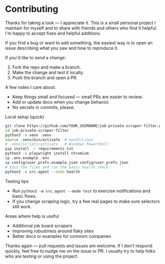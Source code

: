 # Contributing


Thanks for taking a look — I appreciate it. This is a small personal project I maintain for myself and to share with friends and others who find it helpful. I'm happy to accept fixes and helpful additions.

If you find a bug or want to add something, the easiest way is to open an issue describing what you saw and how to reproduce it.

If you'd like to send a change:

1. Fork the repo and make a branch.
2. Make the change and test it locally.
3. Push the branch and open a PR.

A few notes I care about:
- Keep things small and focused — small PRs are easier to review.
- Add or update docs when you change behavior.
- No secrets in commits, please.

Local setup (quick)

```bash
git clone https://github.com/YOUR_USERNAME/job-private-scraper-filter.git
cd job-private-scraper-filter
python3 -m venv .venv
source .venv/bin/activate  # macOS/Linux
# .venv\Scripts\activate   # Windows PowerShell
pip install -r requirements.txt
python3 -m playwright install chromium
cp .env.example .env
cp config/user_prefs.example.json config/user_prefs.json
# Edit the files and run the basic health check
python3 -m src.agent --mode health
```

Testing tips
- Run `python3 -m src.agent --mode test` to exercise notifications and basic flows.
- If you change scraping logic, try a few real pages to make sure selectors still work.

Areas where help is useful
- Additional job board scrapers
- Improving robustness around flaky sites
- Better docs or examples for common companies

Thanks again — pull requests and issues are welcome. If I don't respond quickly, feel free to nudge me on the issue or PR. I usually try to help folks who are testing or using the project.

